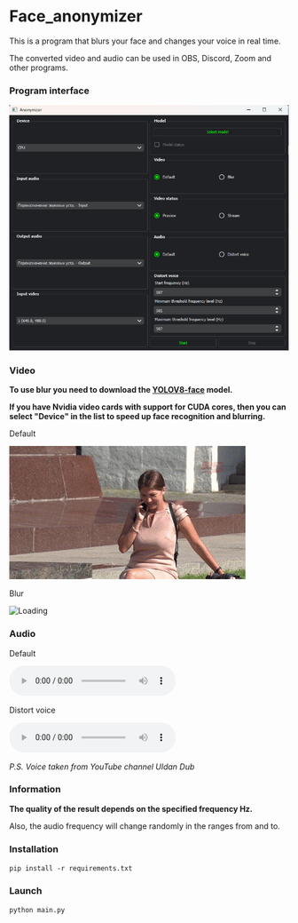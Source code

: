 # Face_anonymizer

This is a program that blurs your face and changes your voice in real time.

The converted video and audio can be used in OBS, Discord, Zoom and other programs.

### Program interface

![Loading](preview/Design.png)

### Video

__To use blur you need to download the [YOLOV8-face](https://github.com/derronqi/yolov8-face) model.__

__If you have Nvidia video cards with support for CUDA cores, then you can select "Device" in the list to speed up face recognition and blurring.__

Default

![Loading](preview/Default.gif)

Blur

![Loading](preview/Blur.gif)

### Audio

Default

![Loading](preview/Default.mp3)

Distort voice

![Loading](preview/Distort_voice.mp3)

*P.S. Voice taken from YouTube channel Uldan Dub*

### Information

__The quality of the result depends on the specified frequency Hz.__

Also, the audio frequency will change randomly in the ranges from and to.


### Installation

```
pip install -r requirements.txt
```

### Launch

```
python main.py
```

